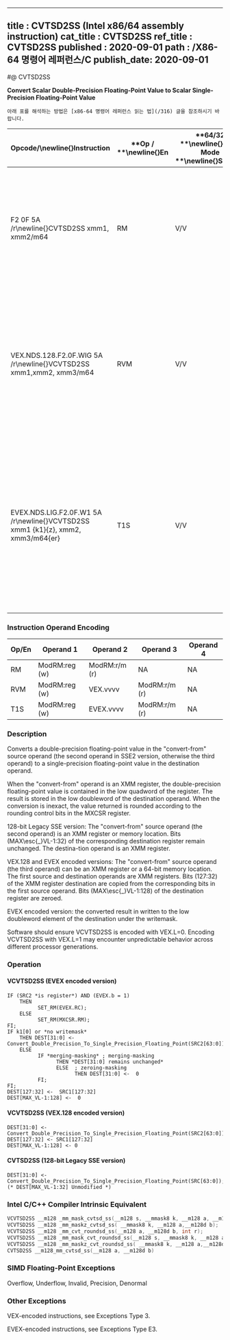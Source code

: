 ----------------------------
title : CVTSD2SS (Intel x86/64 assembly instruction)
cat_title : CVTSD2SS
ref_title : CVTSD2SS
published : 2020-09-01
path : /X86-64 명령어 레퍼런스/C
publish_date: 2020-09-01
----------------------------


#@ CVTSD2SS

**Convert Scalar Double-Precision Floating-Point Value to Scalar Single-Precision Floating-Point Value**

```lec-info
아래 표를 해석하는 방법은 [x86-64 명령어 레퍼런스 읽는 법](/316) 글을 참조하시기 바랍니다.
```

|**Opcode/**\newline{}**Instruction**|**Op / **\newline{}**En**|**64/32 **\newline{}**bit Mode **\newline{}**Support**|**CPUID **\newline{}**Feature **\newline{}**Flag**|**Description**|
|------------------------------------|-------------------------|------------------------------------------------------|--------------------------------------------------|---------------|
|F2 0F 5A /r\newline{}CVTSD2SS xmm1, xmm2/m64|RM|V/V|SSE2|Convert one double-precision floating-point value in xmm2/m64 to one single-precision floating-point value in xmm1.|
|VEX.NDS.128.F2.0F.WIG 5A /r\newline{}VCVTSD2SS xmm1,xmm2, xmm3/m64|RVM|V/V|AVX|Convert one double-precision floating-point value in xmm3/m64 to one single-precision floating-point value and merge with high bits in xmm2.|
|EVEX.NDS.LIG.F2.0F.W1 5A /r\newline{}VCVTSD2SS xmm1 {k1}{z}, xmm2, xmm3/m64{er}|T1S|V/V|AVX512F|Convert one double-precision floating-point value in xmm3/m64 to one single-precision floating-point value and merge with high bits in xmm2 under writemask k1.|
### Instruction Operand Encoding


|Op/En|Operand 1|Operand 2|Operand 3|Operand 4|
|-----|---------|---------|---------|---------|
|RM|ModRM:reg (w)|ModRM:r/m (r)|NA|NA|
|RVM|ModRM:reg (w)|VEX.vvvv|ModRM:r/m (r)|NA|
|T1S|ModRM:reg (w)|EVEX.vvvv|ModRM:r/m (r)|NA|
### Description


Converts a double-precision floating-point value in the "convert-from" source operand (the second operand in SSE2 version, otherwise the third operand) to a single-precision floating-point value in the destination operand.

When the "convert-from" operand is an XMM register, the double-precision floating-point value is contained in the low quadword of the register. The result is stored in the low doubleword of the destination operand. When the conversion is inexact, the value returned is rounded according to the rounding control bits in the MXCSR register.

128-bit Legacy SSE version: The "convert-from" source operand (the second operand) is an XMM register or memory location. Bits (MAX\esc{_}VL-1:32) of the corresponding destination register remain unchanged. The destina-tion operand is an XMM register. 

VEX.128 and EVEX encoded versions: The "convert-from" source operand (the third operand) can be an XMM register or a 64-bit memory location. The first source and destination operands are XMM registers. Bits (127:32) of the XMM register destination are copied from the corresponding bits in the first source operand. Bits (MAX\esc{_}VL-1:128) of the destination register are zeroed.

EVEX encoded version: the converted result in written to the low doubleword element of the destination under the writemask.

Software should ensure VCVTSD2SS is encoded with VEX.L=0. Encoding VCVTSD2SS with VEX.L=1 may encounter unpredictable behavior across different processor generations.


### Operation
#### VCVTSD2SS (EVEX encoded version)
```info-verb
IF (SRC2 *is register*) AND (EVEX.b = 1) 
    THEN
          SET_RM(EVEX.RC);
    ELSE 
          SET_RM(MXCSR.RM);
FI;
IF k1[0] or *no writemask*
    THEN DEST[31:0] <-  Convert_Double_Precision_To_Single_Precision_Floating_Point(SRC2[63:0]);
    ELSE 
          IF *merging-masking* ; merging-masking
                THEN *DEST[31:0] remains unchanged*
                ELSE  ; zeroing-masking
                      THEN DEST[31:0] <-  0
          FI;
FI;
DEST[127:32] <-  SRC1[127:32]
DEST[MAX_VL-1:128] <-  0
```
#### VCVTSD2SS (VEX.128 encoded version)
```info-verb
DEST[31:0] <- Convert_Double_Precision_To_Single_Precision_Floating_Point(SRC2[63:0]);
DEST[127:32] <- SRC1[127:32]
DEST[MAX_VL-1:128] <- 0
```
#### CVTSD2SS (128-bit Legacy SSE version)
```info-verb
DEST[31:0] <- Convert_Double_Precision_To_Single_Precision_Floating_Point(SRC[63:0]);
(* DEST[MAX_VL-1:32] Unmodified *)
```

### Intel C/C++ Compiler Intrinsic Equivalent

```cpp
VCVTSD2SS __m128 _mm_mask_cvtsd_ss(__m128 s, __mmask8 k, __m128 a, __m128d b);
VCVTSD2SS __m128 _mm_maskz_cvtsd_ss( __mmask8 k, __m128 a,__m128d b);
VCVTSD2SS __m128 _mm_cvt_roundsd_ss(__m128 a, __m128d b, int r);
VCVTSD2SS __m128 _mm_mask_cvt_roundsd_ss(__m128 s, __mmask8 k, __m128 a, __m128d b, int r);
VCVTSD2SS __m128 _mm_maskz_cvt_roundsd_ss( __mmask8 k, __m128 a,__m128d b, int r);
CVTSD2SS __m128_mm_cvtsd_ss(__m128 a, __m128d b)
```
### SIMD Floating-Point Exceptions


Overflow, Underflow, Invalid, Precision, Denormal

### Other Exceptions


VEX-encoded instructions, see Exceptions Type 3.

EVEX-encoded instructions, see Exceptions Type E3.

